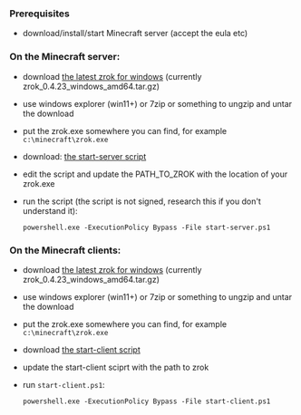 ### Prerequisites
* download/install/start Minecraft server (accept the eula etc)

### On the Minecraft server:
* download [the latest zrok for windows](https://github.com/openziti/zrok/releases/latest) (currently zrok_0.4.23_windows_amd64.tar.gz)
* use windows explorer (win11+) or 7zip or something to ungzip and untar the download
* put the zrok.exe somewhere you can find, for example `c:\minecraft\zrok.exe`
* download: [the start-server script](https://raw.githubusercontent.com/dovholuknf/minecraft-zrok-bootstrapper/main/start-server.ps1)
* edit the script and update the PATH_TO_ZROK with the location of your zrok.exe
* run the script (the script is not signed, research this if you don't understand it):

      powershell.exe -ExecutionPolicy Bypass -File start-server.ps1

### On the Minecraft clients:
* download [the latest zrok for windows](https://github.com/openziti/zrok/releases/latest) (currently zrok_0.4.23_windows_amd64.tar.gz)
* use windows explorer (win11+) or 7zip or something to ungzip and untar the download
* put the zrok.exe somewhere you can find, for example `c:\minecraft\zrok.exe`
* download [the start-client script](https://raw.githubusercontent.com/dovholuknf/minecraft-zrok-bootstrapper/main/start-client.ps1)
* update the start-client sciprt with the path to zrok
* run `start-client.ps1`:

	  powershell.exe -ExecutionPolicy Bypass -File start-client.ps1
	  